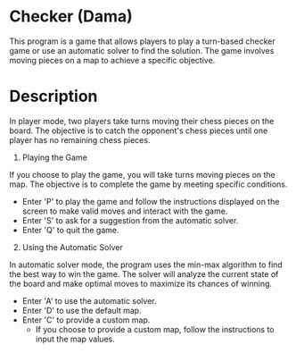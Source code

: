# Checker (Dama)
This program is a game that allows players to play a turn-based checker game or use an automatic solver to find the solution. The game involves moving pieces on a map to achieve a specific objective.

# Description
In player mode, two players take turns moving their chess pieces on the board. The objective is to catch the opponent's chess pieces until one player has no remaining chess pieces.

1. Playing the Game

If you choose to play the game, you will take turns moving pieces on the map. The objective is to complete the game by meeting specific conditions.

- Enter 'P' to play the game and follow the instructions displayed on the screen to make valid moves and interact with the game.
- Enter 'S' to ask for a suggestion from the automatic solver.
- Enter 'Q' to quit the game.

2. Using the Automatic Solver

In automatic solver mode, the program uses the min-max algorithm to find the best way to win the game. The solver will analyze the current state of the board and make optimal moves to maximize its chances of winning.

- Enter 'A' to use the automatic solver.
- Enter 'D' to use the default map.
- Enter 'C' to provide a custom map.
  - If you choose to provide a custom map, follow the instructions to input the map values.
